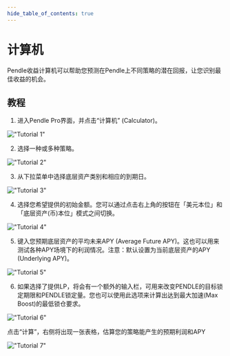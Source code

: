 ```yaml
---
hide_table_of_contents: true
---
```


# 计算机

Pendle收益计算机可以帮助您预测在Pendle上不同策略的潜在回报，让您识别最佳收益的机会。

## 教程

1. 进入Pendle Pro界面，并点击“计算机” (Calculator)。

!["Tutorial 1"](/img/AppGuide/calculator-tutorial-1.png)
   
2. 选择一种或多种策略。

!["Tutorial 2"](/img/AppGuide/calculator-tutorial-2.png)
   
3. 从下拉菜单中选择底层资产类别和相应的到期日。

!["Tutorial 3"](/img/AppGuide/calculator-tutorial-3.png)
   
4. 选择您希望提供的初始金额。您可以通过点击右上角的按钮在「美元本位」和「底层资产(币)本位」模式之间切换。

!["Tutorial 4"](/img/AppGuide/calculator-tutorial-4.png)

5. 键入您预期底层资产的平均未来APY (Average Future APY)。这也可以用来测试各种APY场境下的利润情况。注意：默认设置为当前底层资产的APY (Underlying APY)。

!["Tutorial 5"](/img/AppGuide/calculator-tutorial-5.png)

6. 如果选择了提供LP，将会有一个额外的输入栏，可用来改变PENDLE的目标锁定期限和PENDLE锁定量。您也可以使用此选项来计算出达到最大加速(Max Boost)的最低锁仓要求。

!["Tutorial 6"](/img/AppGuide/calculator-tutorial-6.png)

点击“计算”，右侧将出现一张表格，估算您的策略能产生的预期利润和APY

!["Tutorial 7"](/img/AppGuide/calculator-tutorial-7.png)
   